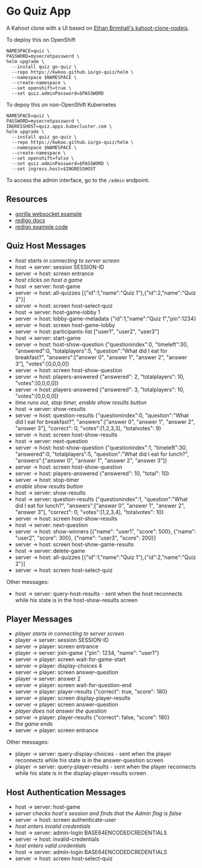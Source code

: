 # Go Quiz App

A Kahoot clone with a UI based on [Ethan Brimhall's kahoot-clone-nodejs](https://github.com/ethanbrimhall/kahoot-clone-nodejs).

To deploy this on OpenShift

	NAMESPACE=quiz \
	PASSWORD=mysecretpassword \
	helm upgrade \
	  --install quiz go-quiz \
	  --repo https://kwkoo.github.io/go-quiz/helm \
	  --namespace $NAMESPACE \
	  --create-namespace \
	  --set openshift=true \
	  --set quiz.adminPassword=$PASSWORD

To depoy this on non-OpenShift Kubernetes

	NAMESPACE=quiz \
	PASSWORD=mysecretpassword \
	INGRESSHOST=quiz.apps.kubecluster.com \
	helm upgrade \
	  --install quiz go-quiz \
	  --repo https://kwkoo.github.io/go-quiz/helm \
	  --namespace $NAMESPACE \
	  --create-namespace \
	  --set openshift=false \
	  --set quiz.adminPassword=$PASSWORD \
	  --set ingress.host=$INGRESSHOST

To access the admin interface, go to the `/admin` endpoint.


## Resources

* [gorilla websocket example](https://github.com/gorilla/websocket/tree/master/examples/chat)
* [redigo docs](https://pkg.go.dev/github.com/gomodule/redigo/redis)
* [redigo example code](https://github.com/pete911/examples-redigo)


## Quiz Host Messages

* *host starts in connecting to server screen*
* host → server: session SESSION-ID
* server → host: screen entrance
* *host clicks on host a game*
* host → server: host-game
* server → host: all-quizzes [{"id":1,"name":"Quiz 1"},{"id":2,"name":"Quiz 2"}]
* server → host: screen host-select-quiz
* host → server: host-game-lobby 1
* server → host: lobby-game-metadata {"id":1,"name":"Quiz 1","pin":1234}
* server → host: screen host-game-lobby
* server → host: participants-list ["user1", "user2", "user3"]
* host → server: start-game
* server → host: host-show-question {"questionindex":0, "timeleft":30, "answered":0, "totalplayers":5, "question":"What did I eat for breakfast?", "answers":["answer 0", "answer 1", "answer 2", "answer 3"], "votes":[0,0,0,0]}
* server → host: screen host-show-question
* server → host: players-answered {"answered": 2, "totalplayers": 10, "votes":[0,0,0,0]}
* server → host: players-answered {"answered": 3, "totalplayers": 10, "votes":[0,0,0,0]}
* *time runs out, stop timer, enable show results button*
* host → server: show-results
* server → host: question-results {"questionindex":0, "question":"What did I eat for breakfast?", "answers":["answer 0", "answer 1", "answer 2", "answer 3"], "correct": 0, "votes":[1,2,3,3], "totalvotes": 9}
* server → host: screen host-show-results
* host → server: next-question
* server → host: host-show-question {"questionindex":1, "timeleft":30, "answered":0, "totalplayers":5, "question":"What did I eat for lunch?", "answers":["answer 0", "answer 1", "answer 2", "answer 3"]}
* server → host: screen host-show-question
* server → host: players-answered {"answered": 10, "total": 10}
* server → host: stop-timer
* *enable show results button*
* host → server: show-results
* host → server: question-results {"questionindex":1, "question":"What did I eat for lunch?", "answers":["answer 0", "answer 1", "answer 2", "answer 3"], "correct": 0, "votes":[1,2,3,4], "totalvotes": 10}
* server → host: screen host-show-results
* host → server: next-question
* server → host: show-winners [{"name": "user1", "score": 500}, {"name": "user2", "score": 300}, {"name": "user3", "score": 200}]
* server → host: screen host-show-game-results
* host → server: delete-game
* server → host: all-quizzes [{"id":1,"name":"Quiz 1"},{"id":2,"name":"Quiz 2"}]
* server → host: screen host-select-quiz

Other messages:

* host → server: query-host-results - sent when the host reconnects while his state is in the host-show-results screen


## Player Messages

* *player starts in connecting to server screen*
* player → server: session SESSION-ID
* server → player: screen entrance
* player → server: join-game {"pin": 1234, "name": "user1"}
* server → player: screen wait-for-game-start
* server → player: display-choices 4
* server → player: screen answer-question
* player → server: answer 2
* server → player: screen wait-for-question-end
* server → player: player-results {"correct": true, "score": 180}
* server → player: screen display-player-results
* server → player: screen answer-question
* *player does not answer the question*
* server → player: player-results {"correct": false, "score": 180}
* *the game ends*
* server → player: screen entrance

Other messages:

* player → server: query-display-choices - sent when the player reconnects while his state is in the answer-question screen
* player → server: query-player-results - sent when the player reconnects while his state is in the display-player-results screen


## Host Authentication Messages

* host → server: host-game
* *server checks host's session and finds that the Admin flag is false*
* server → host: screen authenticate-user
* *host enters invalid credentials*
* host → server: admin-login BASE64ENCODEDCREDENTIALS
* server → host: invalid-credentials
* *host enters valid credentials*
* host → server: admin-login BASE64ENCODEDCREDENTIALS
* server → host: screen host-select-quiz
